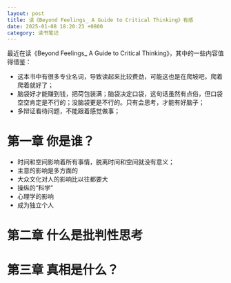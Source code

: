 ```yaml
---
layout: post
title: 读《Beyond Feelings_ A Guide to Critical Thinking》有感
date: 2025-01-08 18:20:23 +0800
category: 读书笔记
---
```


最近在读《Beyond Feelings_ A Guide to Critical Thinking》，其中的一些内容值得借鉴：
- 这本书中有很多专业名词，导致读起来比较费劲，可能这也是在爬坡吧，爬着爬着就好了；
- 脑袋好才能赚到钱，把荷包装满；脑袋决定口袋，这句话虽然有点俗，但口袋空空肯定是不行的；没脑袋更是不行的。只有会思考，才能有好脑子；
- 多辩证看待问题，不能跟着感觉做事；

# 第一章 你是谁？
- 时间和空间影响着所有事情，脱离时间和空间就没有意义；
- 主意的影响是多方面的
- 大众文化对人的影响比以往都要大
- 操纵的“科学”
- 心理学的影响
- 成为独立个人

# 第二章 什么是批判性思考

# 第三章 真相是什么？